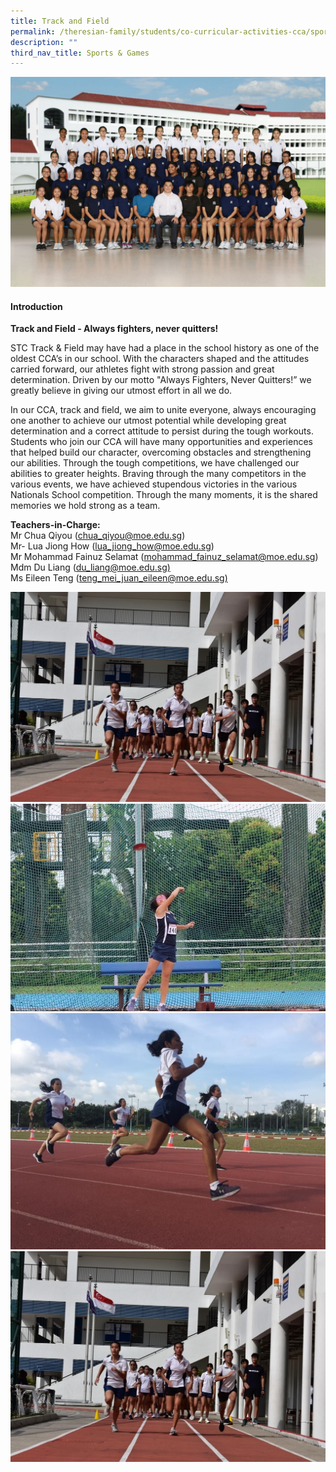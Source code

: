 ```yaml
---
title: Track and Field
permalink: /theresian-family/students/co-curricular-activities-cca/sports-n-games/track-and-field/
description: ""
third_nav_title: Sports & Games
---
```

<img src="/images/tf1.jpg">
<h4><strong>Introduction</strong></h4>
<p><strong>Track and Field - Always fighters, never quitters!</strong></p>
<p>STC Track &amp; Field may have had a place in the school history as one of the oldest CCA’s in our school. With the characters shaped and the attitudes carried forward, our athletes fight with strong passion and great determination. Driven by our motto "Always Fighters, Never Quitters!” we greatly believe in giving our utmost effort in all we do.</p>
<p>In our CCA, track and field, we aim to unite everyone, always encouraging one another to achieve our utmost potential while developing great determination and a correct attitude to persist during the tough workouts. Students who join our CCA will have many opportunities and experiences that helped build our character, overcoming obstacles and strengthening our abilities. Through the tough competitions, we have challenged our abilities to greater heights. Braving through the many competitors in the various events, we have achieved stupendous victories in the various Nationals School competition. Through the many moments, it is the shared memories we hold strong as a team.</p>

<p><strong>Teachers-in-Charge:<br></strong>Mr Chua Qiyou (<a href="mailto:chua_qiyou@moe.edu.sg">chua_qiyou@moe.edu.sg</a>)<br>Mr- Lua Jiong How (<a href="mailto:lua_jiong_how@moe.edu.sg">lua_jiong_how@moe.edu.sg</a>)<br>Mr Mohammad Fainuz Selamat (<a href="mailto:mohammad_fainuz_selamat@moe.edu.sg">mohammad_fainuz_selamat@moe.edu.sg</a>)<br>Mdm Du Liang (<a href="mailto:du_liang@moe.edu.sg">du_liang@moe.edu.sg)</a><br>Ms Eileen Teng (<a href="mailto:teng_mei_juan_eileen@moe.edu.sg">teng_mei_juan_eileen@moe.edu.sg)</a></p>

<img src="/images/tf2.jpg"><br>
<img src="/images/tf3.jpg"><br>
<img src="/images/tf4.jpg"><br>
<img src="/images/tf5.jpg">